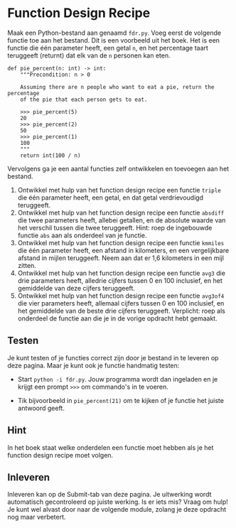 # Function Design Recipe

Maak een Python-bestand aan genaamd `fdr.py`. Voeg eerst de volgende functie toe aan het bestand. Dit is een voorbeeld uit het boek. Het is een functie die één parameter heeft, een getal `n`, en het percentage taart teruggeeft (returnt) dat elk van de `n` personen kan eten.

    def pie_percent(n: int) -> int:
        """Precondition: n > 0

        Assuming there are n people who want to eat a pie, return the percentage
        of the pie that each person gets to eat.

        >>> pie_percent(5)
        20
        >>> pie_percent(2)
        50
        >>> pie_percent(1)
        100
        """
        return int(100 / n)

Vervolgens ga je een aantal functies zelf ontwikkelen en toevoegen aan het bestand.

1. Ontwikkel met hulp van het function design recipe een functie `triple` die één parameter heeft, een getal, en dat getal verdrievoudigd teruggeeft.
1. Ontwikkel met hulp van het function design recipe een functie `absdiff` die twee parameters heeft, allebei getallen, en de absolute waarde van het verschil tussen die twee teruggeeft. Hint: roep de ingebouwde functie `abs` aan als onderdeel van je functie.
1. Ontwikkel met hulp van het function design recipe een functie `kmmiles` die één parameter heeft, een afstand in kilometers, en een vergelijkbare afstand in mijlen teruggeeft. Neem aan dat er 1,6 kilometers in een mijl zitten.
1. Ontwikkel met hulp van het function design recipe een functie `avg3` die drie parameters heeft, alledrie cijfers tussen 0 en 100 inclusief, en het gemiddelde van deze cijfers teruggeeft.
1. Ontwikkel met hulp van het function design recipe een functie `avg3of4` die vier parameters heeft, allemaal cijfers tussen 0 en 100 inclusief, en het gemiddelde van de beste drie cijfers teruggeeft. Verplicht: roep als onderdeel de functie aan die je in de vorige opdracht hebt gemaakt.

## Testen

Je kunt testen of je functies correct zijn door je bestand in te leveren op deze pagina. Maar je kunt ook je functie handmatig testen:

- Start `python -i fdr.py`. Jouw programma wordt dan ingeladen en je krijgt een prompt `>>>` om commando's in te voeren.

- Tik bijvoorbeeld in `pie_percent(21)` om te kijken of je functie het juiste antwoord geeft.

## Hint

In het boek staat welke onderdelen een functie moet hebben als je het function design recipe moet volgen.

## Inleveren

Inleveren kan op de Submit-tab van deze pagina. Je uitwerking wordt automatisch gecontroleerd op juiste werking. Is er iets mis? Vraag om hulp! Je kunt wel alvast door naar de volgende module, zolang je deze opdracht nog maar verbetert.
